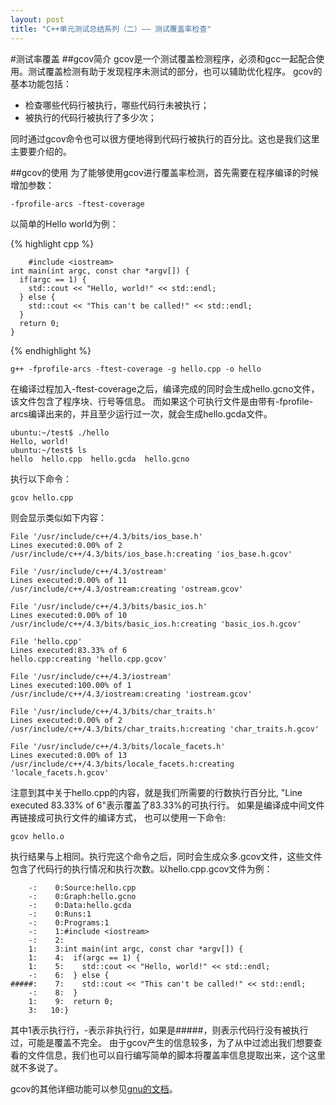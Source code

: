 ```yaml
---
layout: post
title: "C++单元测试总结系列（二）—— 测试覆盖率检查"
---
```

#测试率覆盖
##gcov简介
gcov是一个测试覆盖检测程序，必须和gcc一起配合使用。测试覆盖检测有助于发现程序未测试的部分，也可以辅助优化程序。
gcov的基本功能包括：

* 检查哪些代码行被执行，哪些代码行未被执行；
* 被执行的代码行被执行了多少次；

同时通过gcov命令也可以很方便地得到代码行被执行的百分比。这也是我们这里主要要介绍的。

##gcov的使用
为了能够使用gcov进行覆盖率检测，首先需要在程序编译的时候增加参数：

    -fprofile-arcs -ftest-coverage

以简单的Hello world为例：

{% highlight cpp %}

        #include <iostream>
    int main(int argc, const char *argv[]) {
      if(argc == 1) {
        std::cout << "Hello, world!" << std::endl;
      } else {
        std::cout << "This can't be called!" << std::endl;
      }
      return 0;
    }

{% endhighlight %}

    g++ -fprofile-arcs -ftest-coverage -g hello.cpp -o hello

在编译过程加入-ftest-coverage之后，编译完成的同时会生成hello.gcno文件，该文件包含了程序块、行号等信息。
而如果这个可执行文件是由带有-fprofile-arcs编译出来的，并且至少运行过一次，就会生成hello.gcda文件。

    ubuntu:~/test$ ./hello
    Hello, world!
    ubuntu:~/test$ ls
    hello  hello.cpp  hello.gcda  hello.gcno

执行以下命令：

    gcov hello.cpp

则会显示类似如下内容：

    File '/usr/include/c++/4.3/bits/ios_base.h'
    Lines executed:0.00% of 2
    /usr/include/c++/4.3/bits/ios_base.h:creating 'ios_base.h.gcov'

    File '/usr/include/c++/4.3/ostream'
    Lines executed:0.00% of 11
    /usr/include/c++/4.3/ostream:creating 'ostream.gcov'

    File '/usr/include/c++/4.3/bits/basic_ios.h'
    Lines executed:0.00% of 10
    /usr/include/c++/4.3/bits/basic_ios.h:creating 'basic_ios.h.gcov'

    File 'hello.cpp'
    Lines executed:83.33% of 6
    hello.cpp:creating 'hello.cpp.gcov'

    File '/usr/include/c++/4.3/iostream'
    Lines executed:100.00% of 1
    /usr/include/c++/4.3/iostream:creating 'iostream.gcov'

    File '/usr/include/c++/4.3/bits/char_traits.h'
    Lines executed:0.00% of 2
    /usr/include/c++/4.3/bits/char_traits.h:creating 'char_traits.h.gcov'

    File '/usr/include/c++/4.3/bits/locale_facets.h'
    Lines executed:0.00% of 13
    /usr/include/c++/4.3/bits/locale_facets.h:creating 'locale_facets.h.gcov'

注意到其中关于hello.cpp的内容，就是我们所需要的行数执行百分比, "Line executed 83.33% of 6"表示覆盖了83.33%的可执行行。
如果是编译成中间文件再链接成可执行文件的编译方式， 也可以使用一下命令:

    gcov hello.o

执行结果与上相同。执行完这个命令之后，同时会生成众多.gcov文件，这些文件包含了代码行的执行情况和执行次数。以hello.cpp.gcov文件为例：

        -:    0:Source:hello.cpp
        -:    0:Graph:hello.gcno
        -:    0:Data:hello.gcda
        -:    0:Runs:1
        -:    0:Programs:1
        -:    1:#include <iostream>
        -:    2:
        1:    3:int main(int argc, const char *argv[]) {
        1:    4:  if(argc == 1) {
        1:    5:    std::cout << "Hello, world!" << std::endl;
        -:    6:  } else {
    #####:    7:    std::cout << "This can't be called!" << std::endl;
        -:    8:  }
        1:    9:  return 0;
        3:   10:}

其中1表示执行行，-表示非执行行，如果是#####，则表示代码行没有被执行过，可能是覆盖不完全。
由于gcov产生的信息较多，为了从中过滤出我们想要查看的文件信息，我们也可以自行编写简单的脚本将覆盖率信息提取出来，这个这里就不多说了。

gcov的其他详细功能可以参见[gnu的文档](https://gcc.gnu.org/onlinedocs/gcc/Gcov.html)。
